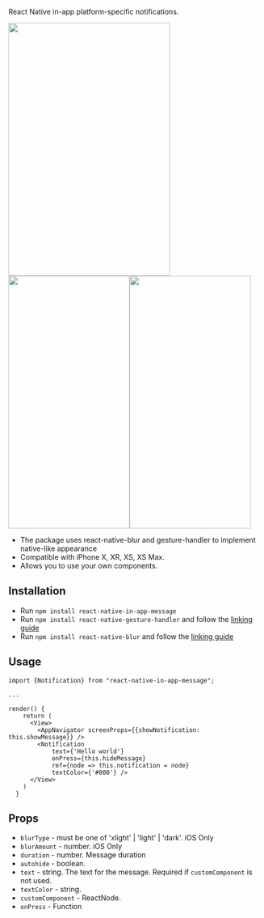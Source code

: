 React Native in-app platform-specific notifications. 


<img src="https://user-images.githubusercontent.com/17552441/50739935-cae35080-11f7-11e9-96f9-a87579e405dd.gif" width="320" height="500" /><img src="https://user-images.githubusercontent.com/17552441/50739938-db93c680-11f7-11e9-84e3-a7a07feba7b9.gif" width="240" height="500" /><img src="https://user-images.githubusercontent.com/17552441/50739945-e9e1e280-11f7-11e9-9d0b-4d15db0e1c3d.gif" width="240" height="500" />


- The package uses react-native-blur and gesture-handler to implement native-like appearance
- Compatible with iPhone X, XR, XS, XS Max.
- Allows you to use your own components.

## Installation

- Run `npm install react-native-in-app-message`
- Run `npm install react-native-gesture-handler` and follow the <a href="https://kmagiera.github.io/react-native-gesture-handler/docs/getting-started.html#installation">linking guide</a>
- Run `npm install react-native-blur` and follow the <a href="https://github.com/react-native-community/react-native-blur#installation">linking guide</a>

## Usage

```
import {Notification} from "react-native-in-app-message";

...

render() {
    return (
      <View>
        <AppNavigator screenProps={{showNotification: this.showMessage}} />
        <Notification 
            text={'Hello world'}
            onPress={this.hideMessage} 
            ref={node => this.notification = node} 
            textColor={'#000'} />
      </View>
    )
  }

```

## Props

- `blurType` - must be one of 'xlight' | 'light' | 'dark'. iOS Only
- `blurAmount` - number. iOS Only
- `duration` - number. Message duration
- `autohide` - boolean.
- `text` - string. The text for the message. Required if `customComponent` is not used.
- `textColor` - string.
- `customComponent` - ReactNode.
- `onPress` - Function
